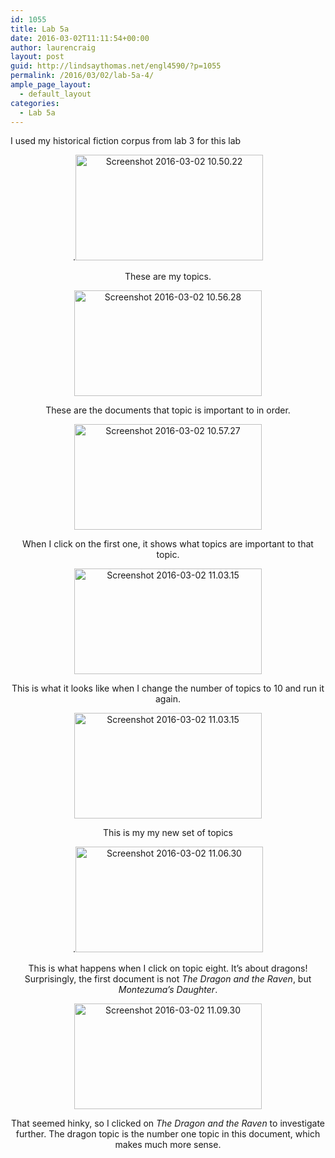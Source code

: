 ```yaml
---
id: 1055
title: Lab 5a
date: 2016-03-02T11:11:54+00:00
author: laurencraig
layout: post
guid: http://lindsaythomas.net/engl4590/?p=1055
permalink: /2016/03/02/lab-5a-4/
ample_page_layout:
  - default_layout
categories:
  - Lab 5a
---
```

I used my historical fiction corpus from lab 3 for this lab

<p style="text-align: center">
  .<a href="http://lindsaythomas.net/engl4590/wp-content/uploads/sites/10/2016/03/Screenshot-2016-03-02-10.50.22.png" rel="attachment wp-att-1056"><img class="alignnone size-medium wp-image-1056" src="http://lindsaythomas.net/engl4590/wp-content/uploads/sites/10/2016/03/Screenshot-2016-03-02-10.50.22-300x169.png" alt="Screenshot 2016-03-02 10.50.22" width="300" height="169" srcset="http://lindsaythomas.net/engl4590/wp-content/uploads/sites/10/2016/03/Screenshot-2016-03-02-10.50.22-300x169.png 300w, http://lindsaythomas.net/engl4590/wp-content/uploads/sites/10/2016/03/Screenshot-2016-03-02-10.50.22-768x432.png 768w, http://lindsaythomas.net/engl4590/wp-content/uploads/sites/10/2016/03/Screenshot-2016-03-02-10.50.22-1024x576.png 1024w, http://lindsaythomas.net/engl4590/wp-content/uploads/sites/10/2016/03/Screenshot-2016-03-02-10.50.22.png 1366w" sizes="(max-width: 300px) 100vw, 300px" /></a>
</p>

<p style="text-align: center">
  These are my topics.
</p>

<p style="text-align: center">
  <a href="http://lindsaythomas.net/engl4590/wp-content/uploads/sites/10/2016/03/Screenshot-2016-03-02-10.56.28.png" rel="attachment wp-att-1057"><img class="alignnone size-medium wp-image-1057" src="http://lindsaythomas.net/engl4590/wp-content/uploads/sites/10/2016/03/Screenshot-2016-03-02-10.56.28-300x169.png" alt="Screenshot 2016-03-02 10.56.28" width="300" height="169" srcset="http://lindsaythomas.net/engl4590/wp-content/uploads/sites/10/2016/03/Screenshot-2016-03-02-10.56.28-300x169.png 300w, http://lindsaythomas.net/engl4590/wp-content/uploads/sites/10/2016/03/Screenshot-2016-03-02-10.56.28-768x432.png 768w, http://lindsaythomas.net/engl4590/wp-content/uploads/sites/10/2016/03/Screenshot-2016-03-02-10.56.28-1024x576.png 1024w, http://lindsaythomas.net/engl4590/wp-content/uploads/sites/10/2016/03/Screenshot-2016-03-02-10.56.28.png 1366w" sizes="(max-width: 300px) 100vw, 300px" /></a>
</p>

<p style="text-align: center">
  These are the documents that topic is important to in order.
</p>

<p style="text-align: center">
  <a href="http://lindsaythomas.net/engl4590/wp-content/uploads/sites/10/2016/03/Screenshot-2016-03-02-10.57.27.png" rel="attachment wp-att-1058"><img class="alignnone size-medium wp-image-1058" src="http://lindsaythomas.net/engl4590/wp-content/uploads/sites/10/2016/03/Screenshot-2016-03-02-10.57.27-300x169.png" alt="Screenshot 2016-03-02 10.57.27" width="300" height="169" srcset="http://lindsaythomas.net/engl4590/wp-content/uploads/sites/10/2016/03/Screenshot-2016-03-02-10.57.27-300x169.png 300w, http://lindsaythomas.net/engl4590/wp-content/uploads/sites/10/2016/03/Screenshot-2016-03-02-10.57.27-768x432.png 768w, http://lindsaythomas.net/engl4590/wp-content/uploads/sites/10/2016/03/Screenshot-2016-03-02-10.57.27-1024x576.png 1024w, http://lindsaythomas.net/engl4590/wp-content/uploads/sites/10/2016/03/Screenshot-2016-03-02-10.57.27.png 1366w" sizes="(max-width: 300px) 100vw, 300px" /></a>
</p>

<p style="text-align: center">
  When I click on the first one, it shows what topics are important to that topic.
</p>

<p style="text-align: center">
  <a href="http://lindsaythomas.net/engl4590/wp-content/uploads/sites/10/2016/03/Screenshot-2016-03-02-11.03.15.png" rel="attachment wp-att-1059"><img class="alignnone size-medium wp-image-1059" src="http://lindsaythomas.net/engl4590/wp-content/uploads/sites/10/2016/03/Screenshot-2016-03-02-11.03.15-300x169.png" alt="Screenshot 2016-03-02 11.03.15" width="300" height="169" srcset="http://lindsaythomas.net/engl4590/wp-content/uploads/sites/10/2016/03/Screenshot-2016-03-02-11.03.15-300x169.png 300w, http://lindsaythomas.net/engl4590/wp-content/uploads/sites/10/2016/03/Screenshot-2016-03-02-11.03.15-768x432.png 768w, http://lindsaythomas.net/engl4590/wp-content/uploads/sites/10/2016/03/Screenshot-2016-03-02-11.03.15-1024x576.png 1024w, http://lindsaythomas.net/engl4590/wp-content/uploads/sites/10/2016/03/Screenshot-2016-03-02-11.03.15.png 1366w" sizes="(max-width: 300px) 100vw, 300px" /></a>
</p>

<p style="text-align: center">
  This is what it looks like when I change the number of topics to 10 and run it again.
</p>

<p style="text-align: center">
  <a href="http://lindsaythomas.net/engl4590/wp-content/uploads/sites/10/2016/03/Screenshot-2016-03-02-11.03.15.png" rel="attachment wp-att-1059"><img class="alignnone size-medium wp-image-1059" src="http://lindsaythomas.net/engl4590/wp-content/uploads/sites/10/2016/03/Screenshot-2016-03-02-11.03.15-300x169.png" alt="Screenshot 2016-03-02 11.03.15" width="300" height="169" srcset="http://lindsaythomas.net/engl4590/wp-content/uploads/sites/10/2016/03/Screenshot-2016-03-02-11.03.15-300x169.png 300w, http://lindsaythomas.net/engl4590/wp-content/uploads/sites/10/2016/03/Screenshot-2016-03-02-11.03.15-768x432.png 768w, http://lindsaythomas.net/engl4590/wp-content/uploads/sites/10/2016/03/Screenshot-2016-03-02-11.03.15-1024x576.png 1024w, http://lindsaythomas.net/engl4590/wp-content/uploads/sites/10/2016/03/Screenshot-2016-03-02-11.03.15.png 1366w" sizes="(max-width: 300px) 100vw, 300px" /></a>
</p>

<p style="text-align: center">
  This is my my new set of topics
</p>

<p style="text-align: center">
  .<a href="http://lindsaythomas.net/engl4590/wp-content/uploads/sites/10/2016/03/Screenshot-2016-03-02-11.06.30.png" rel="attachment wp-att-1060"><img class="alignnone size-medium wp-image-1060" src="http://lindsaythomas.net/engl4590/wp-content/uploads/sites/10/2016/03/Screenshot-2016-03-02-11.06.30-300x169.png" alt="Screenshot 2016-03-02 11.06.30" width="300" height="169" srcset="http://lindsaythomas.net/engl4590/wp-content/uploads/sites/10/2016/03/Screenshot-2016-03-02-11.06.30-300x169.png 300w, http://lindsaythomas.net/engl4590/wp-content/uploads/sites/10/2016/03/Screenshot-2016-03-02-11.06.30-768x432.png 768w, http://lindsaythomas.net/engl4590/wp-content/uploads/sites/10/2016/03/Screenshot-2016-03-02-11.06.30-1024x576.png 1024w, http://lindsaythomas.net/engl4590/wp-content/uploads/sites/10/2016/03/Screenshot-2016-03-02-11.06.30.png 1366w" sizes="(max-width: 300px) 100vw, 300px" /></a>
</p>

<p style="text-align: center">
  This is what happens when I click on topic eight. It&#8217;s about dragons! Surprisingly, the first document is not <em>The Dragon and the Raven</em>, but <em>Montezuma&#8217;s Daughter</em>.
</p>

<p style="text-align: center">
  <a href="http://lindsaythomas.net/engl4590/wp-content/uploads/sites/10/2016/03/Screenshot-2016-03-02-11.09.30.png" rel="attachment wp-att-1061"><img class="alignnone size-medium wp-image-1061" src="http://lindsaythomas.net/engl4590/wp-content/uploads/sites/10/2016/03/Screenshot-2016-03-02-11.09.30-300x169.png" alt="Screenshot 2016-03-02 11.09.30" width="300" height="169" srcset="http://lindsaythomas.net/engl4590/wp-content/uploads/sites/10/2016/03/Screenshot-2016-03-02-11.09.30-300x169.png 300w, http://lindsaythomas.net/engl4590/wp-content/uploads/sites/10/2016/03/Screenshot-2016-03-02-11.09.30-768x432.png 768w, http://lindsaythomas.net/engl4590/wp-content/uploads/sites/10/2016/03/Screenshot-2016-03-02-11.09.30-1024x576.png 1024w, http://lindsaythomas.net/engl4590/wp-content/uploads/sites/10/2016/03/Screenshot-2016-03-02-11.09.30.png 1366w" sizes="(max-width: 300px) 100vw, 300px" /></a>
</p>

<p style="text-align: center">
  That seemed hinky, so I clicked on <em>The Dragon and the Raven</em> to investigate further. The dragon topic is the number one topic in this document, which makes much more sense.
</p>

&nbsp;